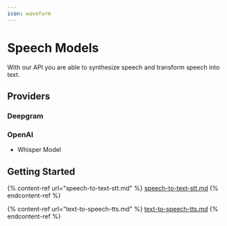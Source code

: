```yaml
---
icon: waveform
---
```


# Speech Models

With our API you are able to synthesize speech and transform speech into text.

## Providers

### Deepgram

### OpenAI

* Whisper Model

## Getting Started

{% content-ref url="speech-to-text-stt.md" %}
[speech-to-text-stt.md](speech-to-text-stt.md)
{% endcontent-ref %}

{% content-ref url="text-to-speech-tts.md" %}
[text-to-speech-tts.md](text-to-speech-tts.md)
{% endcontent-ref %}
